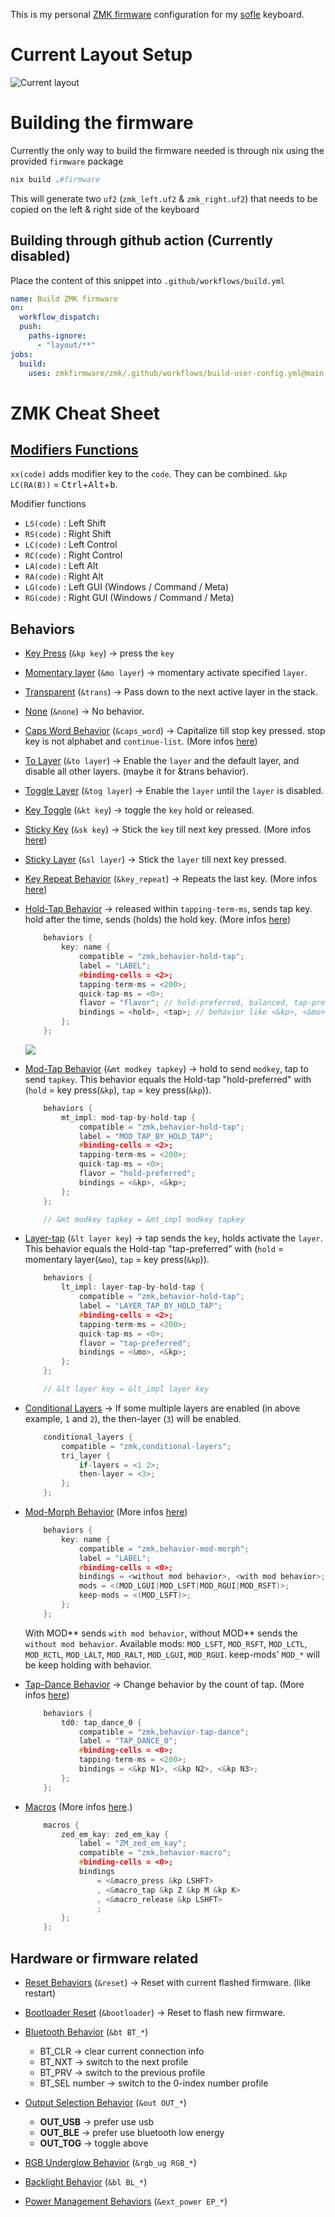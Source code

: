 This is my personal [ZMK firmware](https://github.com/zmkfirmware/zmk/) configuration for my [sofle](https://github.com/josefadamcik/SofleKeyboard) keyboard.

# Current Layout Setup

![Current layout](./layout/eyelash_sofle.svg)

# Building the firmware

Currently the only way to build the firmware needed is through nix using the provided `firmware` package

```nix
nix build .#firmware
```

This will generate two `uf2` (`zmk_left.uf2` & `zmk_right.uf2`) that needs to be copied on the left & right side of the keyboard

## Building through github action (Currently disabled)

Place the content of this snippet into `.github/workflows/build.yml`

```yaml
name: Build ZMK firmware
on:
  workflow_dispatch:
  push:
    paths-ignore:
      - "layout/**"
jobs:
  build:
    uses: zmkfirmware/zmk/.github/workflows/build-user-config.yml@main
```

# ZMK Cheat Sheet

## [Modifiers Functions](https://zmk.dev/docs/codes/modifiers)

`xx(code)` adds modifier key to the `code`.
They can be combined. `&kp LC(RA(B))` = <kbd>Ctrl</kbd>+<kbd>Alt</kbd>+<kbd>b</kbd>.

Modifier functions

- `LS(code)` : Left Shift
- `RS(code)` : Right Shift
- `LC(code)` : Left Control
- `RC(code)` : Right Control
- `LA(code)` : Left Alt
- `RA(code)` : Right Alt
- `LG(code)` : Left GUI (Windows / Command / Meta)
- `RG(code)` : Right GUI (Windows / Command / Meta)

## Behaviors

- [Key Press](https://zmk.dev/docs/behaviors/key-press) (`&kp key`) &#8594; press the `key`
- [Momentary layer](https://zmk.dev/docs/behaviors/layers#momentary-layer) (`&mo layer`) &#8594; momentary activate specified `layer`.
- [Transparent](https://zmk.dev/docs/behaviors/misc#transparent) (`&trans`) &#8594; Pass down to the next active layer in the stack.
- [None](https://zmk.dev/docs/behaviors/misc#none) (`&none`) &#8594; No behavior.
- [Caps Word Behavior](https://zmk.dev/docs/behaviors/caps-word) (`&caps_word`) &#8594; Capitalize till stop key pressed. stop key is not alphabet and `continue-list`. (More infos [here](https://zmk.dev/docs/config/behaviors#caps-word))
- [To Layer](https://zmk.dev/docs/behaviors/layers#to-layer) (`&to layer`) &#8594; Enable the `layer` and the default layer, and disable all other layers. (maybe it for &trans behavior).
- [Toggle Layer](https://zmk.dev/docs/behaviors/layers#toggle-layer) (`&tog layer`) &#8594; Enable the `layer` until the `layer` is disabled.
- [Key Toggle](https://zmk.dev/docs/behaviors/key-toggle) (`&kt key`) &#8594; toggle the `key` hold or released.
- [Sticky Key](https://zmk.dev/docs/behaviors/sticky-key) (`&sk key`) &#8594; Stick the `key` till next key pressed. (More infos [here](https://zmk.dev/docs/config/behaviors#sticky-key))
- [Sticky Layer](https://zmk.dev/docs/behaviors/sticky-layer) (`&sl layer`) &#8594; Stick the `layer` till next key pressed.
- [Key Repeat Behavior](https://zmk.dev/docs/behaviors/key-repeat) (`&key_repeat`) &#8594; Repeats the last key. (More infos [here](https://zmk.dev/docs/config/behaviors#key-repeat))
- [Hold-Tap Behavior](https://zmk.dev/docs/behaviors/hold-tap) &#8594; released within `tapping-term-ms`, sends tap key. hold after the time, sends (holds) the hold key. (More infos [here](https://zmk.dev/docs/config/behaviors#hold-tap))

  ```c
      behaviors {
          key: name {
              compatible = "zmk,behavior-hold-tap";
              label = "LABEL";
              #binding-cells = <2>;
              tapping-term-ms = <200>;
              quick-tap-ms = <0>;
              flavor = "flavor"; // hold-preferred, balanced, tap-preferred, tap-unless-interrupted
              bindings = <hold>, <tap>; // behavior like <&kp>, <&mo>
          };
      };
  ```

  ![](https://zmk.dev/assets/images/comparison-90bcec61f679e88a74490eb261d92940.svg)

- [Mod-Tap Behavior](https://zmk.dev/docs/behaviors/mod-tap) (`&mt modkey tapkey`) &#8594; hold to send `modkey`, tap to send `tapkey`.
  This behavior equals the Hold-tap "hold-preferred" with (`hold` = key press(`&kp`), `tap` = key press(`&kp`)).

  ```c
      behaviors {
          mt_impl: mod-tap-by-hold-tap {
              compatible = "zmk,behavior-hold-tap";
              label = "MOD_TAP_BY_HOLD_TAP";
              #binding-cells = <2>;
              tapping-term-ms = <200>;
              quick-tap-ms = <0>;
              flavor = "hold-preferred";
              bindings = <&kp>, <&kp>;
          };
      };

      // &mt modkey tapkey = &mt_impl modkey tapkey
  ```

- [Layer-tap](https://zmk.dev/docs/behaviors/layers#layer-tap) (`&lt layer key`) &#8594; tap sends the `key`, holds activate the `layer`.
  This behavior equals the Hold-tap "tap-preferred" with (`hold` = momentary layer(`&mo`), `tap` = key press(`&kp`)).

  ```c
      behaviors {
          lt_impl: layer-tap-by-hold-tap {
              compatible = "zmk,behavior-hold-tap";
              label = "LAYER_TAP_BY_HOLD_TAP";
              #binding-cells = <2>;
              tapping-term-ms = <200>;
              quick-tap-ms = <0>;
              flavor = "tap-preferred";
              bindings = <&mo>, <&kp>;
          };
      };

      // &lt layer key = &lt_impl layer key
  ```

- [Conditional Layers](https://zmk.dev/docs/features/conditional-layers) &#8594; If some multiple layers are enabled (in above example, `1` and `2`), the then-layer (`3`) will be enabled.

  ```c
      conditional_layers {
          compatible = "zmk,conditional-layers";
          tri_layer {
              if-layers = <1 2>;
              then-layer = <3>;
          };
      };
  ```

- [Mod-Morph Behavior](https://zmk.dev/docs/behaviors/mod-morph) (More infos [here](https://zmk.dev/docs/config/behaviors#mod-morph))

  ```c
      behaviors {
          key: name {
              compatible = "zmk,behavior-mod-morph";
              label = "LABEL";
              #binding-cells = <0>;
              bindings = <without mod behavior>, <with mod behavior>;
              mods = <(MOD_LGUI|MOD_LSFT|MOD_RGUI|MOD_RSFT)>;
              keep-mods = <(MOD_LSFT)>;
          };
      };
  ```

  With MOD*\* sends `with mod behavior`, without MOD*\* sends the `without mod behavior`.
  Available mods: `MOD_LSFT`, `MOD_RSFT`, `MOD_LCTL`, `MOD_RCTL`, `MOD_LALT`, `MOD_RALT`, `MOD_LGUI`, `MOD_RGUI`.
  keep-mods' `MOD_*` will be keep holding with behavior.

- [Tap-Dance Behavior](https://zmk.dev/docs/behaviors/tap-dance) &#8594; Change behavior by the count of tap. (More infos [here](https://zmk.dev/docs/config/behaviors#tap-dance))

  ```c
      behaviors {
          td0: tap_dance_0 {
              compatible = "zmk,behavior-tap-dance";
              label = "TAP_DANCE_0";
              #binding-cells = <0>;
              tapping-term-ms = <200>;
              bindings = <&kp N1>, <&kp N2>, <&kp N3>;
          };
      };
  ```

- [Macros](https://zmk.dev/docs/behaviors/macros) (More infos [here](https://zmk.dev/docs/config/behaviors#macro).)

  ```c
      macros {
          zed_em_kay: zed_em_kay {
              label = "ZM_zed_em_kay";
              compatible = "zmk,behavior-macro";
              #binding-cells = <0>;
              bindings
                  = <&macro_press &kp LSHFT>
                  , <&macro_tap &kp Z &kp M &kp K>
                  , <&macro_release &kp LSHFT>
                  ;
          };
      };
  ```

## Hardware or firmware related

- [Reset Behaviors](https://zmk.dev/docs/behaviors/reset) (`&reset`) &#8594; Reset with current flashed firmware. (like restart)
- [Bootloader Reset](https://zmk.dev/docs/behaviors/reset#bootloader-reset) (`&bootloader`) &#8594; Reset to flash new firmware.
- [Bluetooth Behavior](https://zmk.dev/docs/behaviors/bluetooth) (`&bt BT_*`)

  - BT_CLR &#8594; clear current connection info
  - BT_NXT &#8594; switch to the next profile
  - BT_PRV &#8594; switch to the previous profile
  - BT_SEL number &#8594; switch to the 0-index number profile

- [Output Selection Behavior](https://zmk.dev/docs/behaviors/outputs) (`&out OUT_*`)

  - **OUT_USB** &#8594; prefer use usb
  - **OUT_BLE** &#8594; prefer use bluetooth low energy
  - **OUT_TOG** &#8594; toggle above

- [RGB Underglow Behavior](https://zmk.dev/docs/behaviors/underglow) (`&rgb_ug RGB_*`)
- [Backlight Behavior](https://zmk.dev/docs/behaviors/backlight) (`&bl BL_*`)
- [Power Management Behaviors](https://zmk.dev/docs/behaviors/power) (`&ext_power EP_*`)
